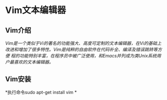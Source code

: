# Vim文本编辑器
## Vim介绍
*Vim是一个类似于Vi的著名的功能强大、高度可定制的文本编辑器，在Vi的基础上改进和增加了很多特性。Vim是纯粹的自由软件在代码补全、编译及错误跳转等方便
  程的功能特别丰富，在程序员中被广泛使用，和Emacs并列成为类Unix系统用户最喜欢的文本编辑器。*
## Vim安装
*执行命令sudo apt-get install vim *
